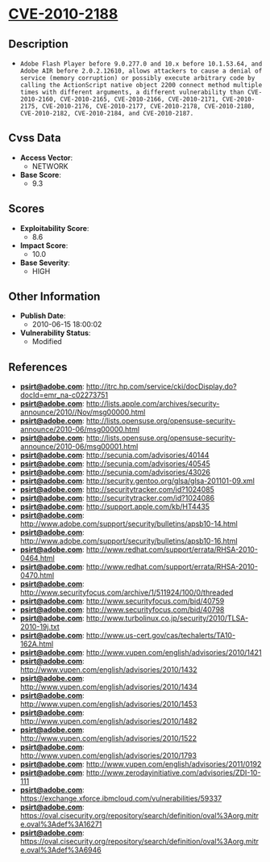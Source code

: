 
# [CVE-2010-2188](http://itrc.hp.com/service/cki/docDisplay.do?docId=emr_na-c02273751)

## Description

- `Adobe Flash Player before 9.0.277.0 and 10.x before 10.1.53.64, and Adobe AIR before 2.0.2.12610, allows attackers to cause a denial of service (memory corruption) or possibly execute arbitrary code by calling the ActionScript native object 2200 connect method multiple times with different arguments, a different vulnerability than CVE-2010-2160, CVE-2010-2165, CVE-2010-2166, CVE-2010-2171, CVE-2010-2175, CVE-2010-2176, CVE-2010-2177, CVE-2010-2178, CVE-2010-2180, CVE-2010-2182, CVE-2010-2184, and CVE-2010-2187.`

## Cvss Data

- **Access Vector**:
  - NETWORK
- **Base Score**:
  - 9.3

## Scores

- **Exploitability Score**:
  - 8.6
- **Impact Score**:
  - 10.0
- **Base Severity**:
  - HIGH

## Other Information

- **Publish Date**:
  - 2010-06-15 18:00:02
- **Vulnerability Status**:
  - Modified

## References

- **psirt@adobe.com**: http://itrc.hp.com/service/cki/docDisplay.do?docId=emr_na-c02273751
- **psirt@adobe.com**: http://lists.apple.com/archives/security-announce/2010//Nov/msg00000.html
- **psirt@adobe.com**: http://lists.opensuse.org/opensuse-security-announce/2010-06/msg00000.html
- **psirt@adobe.com**: http://lists.opensuse.org/opensuse-security-announce/2010-06/msg00001.html
- **psirt@adobe.com**: http://secunia.com/advisories/40144
- **psirt@adobe.com**: http://secunia.com/advisories/40545
- **psirt@adobe.com**: http://secunia.com/advisories/43026
- **psirt@adobe.com**: http://security.gentoo.org/glsa/glsa-201101-09.xml
- **psirt@adobe.com**: http://securitytracker.com/id?1024085
- **psirt@adobe.com**: http://securitytracker.com/id?1024086
- **psirt@adobe.com**: http://support.apple.com/kb/HT4435
- **psirt@adobe.com**: http://www.adobe.com/support/security/bulletins/apsb10-14.html
- **psirt@adobe.com**: http://www.adobe.com/support/security/bulletins/apsb10-16.html
- **psirt@adobe.com**: http://www.redhat.com/support/errata/RHSA-2010-0464.html
- **psirt@adobe.com**: http://www.redhat.com/support/errata/RHSA-2010-0470.html
- **psirt@adobe.com**: http://www.securityfocus.com/archive/1/511924/100/0/threaded
- **psirt@adobe.com**: http://www.securityfocus.com/bid/40759
- **psirt@adobe.com**: http://www.securityfocus.com/bid/40798
- **psirt@adobe.com**: http://www.turbolinux.co.jp/security/2010/TLSA-2010-19j.txt
- **psirt@adobe.com**: http://www.us-cert.gov/cas/techalerts/TA10-162A.html
- **psirt@adobe.com**: http://www.vupen.com/english/advisories/2010/1421
- **psirt@adobe.com**: http://www.vupen.com/english/advisories/2010/1432
- **psirt@adobe.com**: http://www.vupen.com/english/advisories/2010/1434
- **psirt@adobe.com**: http://www.vupen.com/english/advisories/2010/1453
- **psirt@adobe.com**: http://www.vupen.com/english/advisories/2010/1482
- **psirt@adobe.com**: http://www.vupen.com/english/advisories/2010/1522
- **psirt@adobe.com**: http://www.vupen.com/english/advisories/2010/1793
- **psirt@adobe.com**: http://www.vupen.com/english/advisories/2011/0192
- **psirt@adobe.com**: http://www.zerodayinitiative.com/advisories/ZDI-10-111
- **psirt@adobe.com**: https://exchange.xforce.ibmcloud.com/vulnerabilities/59337
- **psirt@adobe.com**: https://oval.cisecurity.org/repository/search/definition/oval%3Aorg.mitre.oval%3Adef%3A16271
- **psirt@adobe.com**: https://oval.cisecurity.org/repository/search/definition/oval%3Aorg.mitre.oval%3Adef%3A6946
